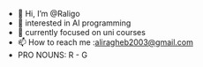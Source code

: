 - 👋 Hi, I’m @Raligo
- 👀 interested in AI programming
- 🌱 currently focused on uni courses
- 📫 How to reach me :aliragheb2003@gmail.com
- PRO NOUNS: R - G

<!---
Raligo/Raligo is a ✨ special ✨ repository because its `README.md` (this file) appears on your GitHub profile.
You can click the Preview link to take a look at your changes.
--->
